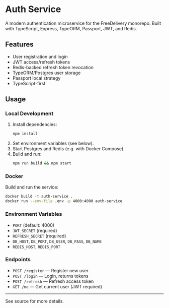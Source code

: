 # Auth Service

A modern authentication microservice for the FreeDelivery monorepo. Built with TypeScript, Express, TypeORM, Passport, JWT, and Redis.

## Features
- User registration and login
- JWT access/refresh tokens
- Redis-backed refresh token revocation
- TypeORM/Postgres user storage
- Passport local strategy
- TypeScript-first

## Usage

### Local Development
1. Install dependencies:
   ```sh
   npm install
   ```
2. Set environment variables (see below).
3. Start Postgres and Redis (e.g. with Docker Compose).
4. Build and run:
   ```sh
   npm run build && npm start
   ```

### Docker
Build and run the service:
```sh
docker build -t auth-service .
docker run --env-file .env -p 4000:4000 auth-service
```

### Environment Variables
- `PORT` (default: 4000)
- `JWT_SECRET` (required)
- `REFRESH_SECRET` (required)
- `DB_HOST`, `DB_PORT`, `DB_USER`, `DB_PASS`, `DB_NAME`
- `REDIS_HOST`, `REDIS_PORT`

### Endpoints
- `POST /register` — Register new user
- `POST /login` — Login, returns tokens
- `POST /refresh` — Refresh access token
- `GET /me` — Get current user (JWT required)

---
See source for more details.

